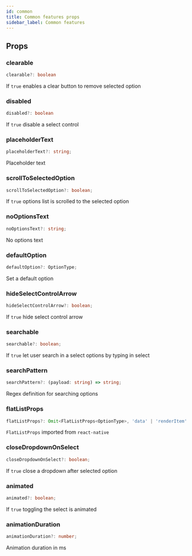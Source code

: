 ```yaml
---
id: common
title: Common features props
sidebar_label: Common features
---
```


## Props
### clearable
```typescript jsx
clearable?: boolean
```
If `true` enables a clear button to remove selected option

### disabled
```typescript jsx
disabled?: boolean
```
If `true` disable a select control

### placeholderText
```typescript jsx
placeholderText?: string;
```
Placeholder text

### scrollToSelectedOption
```typescript jsx
scrollToSelectedOption?: boolean;
```
If `true` options list is scrolled to the selected option

### noOptionsText
```typescript jsx
noOptionsText?: string;
```
No options text

### defaultOption
```typescript jsx
defaultOption?: OptionType;
```
Set a default option

### hideSelectControlArrow
```typescript jsx
hideSelectControlArrow?: boolean;
```
If `true` hide select control arrow

### searchable
```typescript jsx
searchable?: boolean;
```
If `true` let user search in a select options by typing in select

### searchPattern
```typescript jsx
searchPattern?: (payload: string) => string;
```
Regex definition for searching options

### flatListProps
```typescript jsx
flatListProps?: Omit<FlatListProps<OptionType>, 'data' | 'renderItem' | 'ListEmptyComponent'>;
```
`FlatListProps` imported from `react-native`

### closeDropdownOnSelect
```typescript jsx
closeDropdownOnSelect?: boolean;
```
If `true` close a dropdown after selected option


### animated
```typescript jsx
animated?: boolean;
```
If `true` toggling the select is animated

### animationDuration
```typescript jsx
animationDuration?: number;
```
Animation duration in ms
